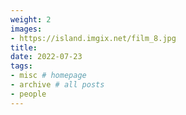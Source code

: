 ```yaml
---
weight: 2
images:
- https://island.imgix.net/film_8.jpg
title: 
date: 2022-07-23
tags:
- misc # homepage
- archive # all posts
- people
---
```


